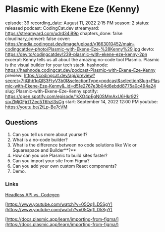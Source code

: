 # Plasmic with Ekene Eze (Kenny)

episode: 39
recording_date: August 11, 2022 2:15 PM
season: 2
status: released
podcast: CodingCat.dev
streamyard: https://streamyard.com/udrd34i89p
chapters_done: false
cloudinary_convert: false
cover: https://media.codingcat.dev/image/upload/v1663010452/main-codingcatdev-photo/Plasmic-with-Ekene-Eze-%28Kenny%29.jpg
devto: https://dev.to/codingcatdev/239-plasmic-with-ekene-eze-kenny-2pn
excerpt: Kenny tells us all about the amazing no-code tool Plasmic. Plasmic is the visual builder for your tech stack.
hashnode: https://hashnode.codingcat.dev/podcast-Plasmic-with-Ekene-Eze-Kenny
preview: https://codingcat.dev/api/preview?secret=7tjQhb1qQlS3FtyV3b0I&selectionType=podcast&selectionSlug=Plasmic-with-Ekene-Eze-Kenny&_id=d51e2767e3b04d6ebdd8775a0c494a24
slug: Plasmic-with-Ekene-Eze-Kenny
spotify: https://open.spotify.com/episode/1kXO4pEgN0SMmAxU6Hkr92?si=ZMjGFjrtTZec5T6hzl3sCg
start: September 14, 2022 12:00 PM
youtube: https://youtu.be/2tLp-Be7cVM

## Questions

1. Can you tell us more about yourself?
2. What is a no-code builder?
3. What is the difference between no code solutions like Wix or Squarespace and Builder**?**
4. How can you use Plasmic to build sites faster?
5. Can you import your site from Figma?
6. Can you add your own custom React components?
7. Demo.

### Links

[Headless API vs. Codegen](https://docs.plasmic.app/learn/loader-vs-codegen/)

[https://www.youtube.com/watch?v=05Qq1LD5SgY](https://www.youtube.com/watch?v=05Qq1LD5SgY)

[https://docs.plasmic.app/learn/importing-from-figma/](https://docs.plasmic.app/learn/importing-from-figma/)